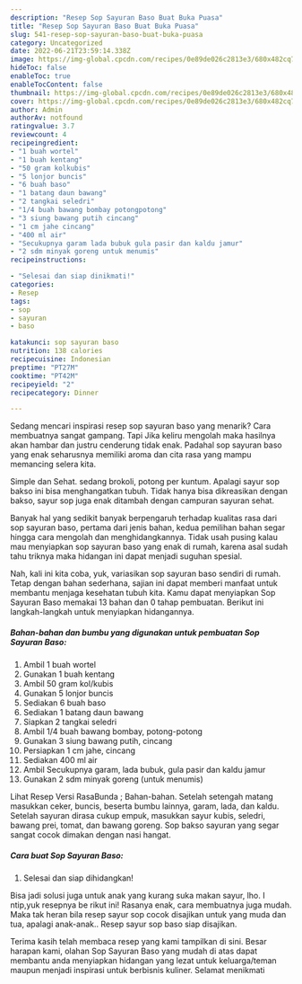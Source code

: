 ```yaml
---
description: "Resep Sop Sayuran Baso Buat Buka Puasa"
title: "Resep Sop Sayuran Baso Buat Buka Puasa"
slug: 541-resep-sop-sayuran-baso-buat-buka-puasa
category: Uncategorized
date: 2022-06-21T23:59:14.338Z
image: https://img-global.cpcdn.com/recipes/0e89de026c2813e3/680x482cq70/sop-sayuran-baso-foto-resep-utama.jpg
hideToc: false
enableToc: true
enableTocContent: false
thumbnail: https://img-global.cpcdn.com/recipes/0e89de026c2813e3/680x482cq70/sop-sayuran-baso-foto-resep-utama.jpg
cover: https://img-global.cpcdn.com/recipes/0e89de026c2813e3/680x482cq70/sop-sayuran-baso-foto-resep-utama.jpg
author: Admin
authorAv: notfound
ratingvalue: 3.7
reviewcount: 4
recipeingredient:
- "1 buah wortel"
- "1 buah kentang"
- "50 gram kolkubis"
- "5 lonjor buncis"
- "6 buah baso"
- "1 batang daun bawang"
- "2 tangkai seledri"
- "1/4 buah bawang bombay potongpotong"
- "3 siung bawang putih cincang"
- "1 cm jahe cincang"
- "400 ml air"
- "Secukupnya garam lada bubuk gula pasir dan kaldu jamur"
- "2 sdm minyak goreng untuk menumis"
recipeinstructions:

- "Selesai dan siap dinikmati!"
categories:
- Resep
tags:
- sop
- sayuran
- baso

katakunci: sop sayuran baso 
nutrition: 138 calories
recipecuisine: Indonesian
preptime: "PT27M"
cooktime: "PT42M"
recipeyield: "2"
recipecategory: Dinner

---
```



Sedang mencari inspirasi resep sop sayuran baso yang menarik? Cara membuatnya sangat gampang. Tapi Jika keliru mengolah maka hasilnya akan hambar dan justru cenderung tidak enak. Padahal sop sayuran baso yang enak seharusnya memiliki aroma dan cita rasa yang mampu memancing selera kita.


Simple dan Sehat. sedang brokoli, potong per kuntum. Apalagi sayur sop bakso ini bisa menghangatkan tubuh. Tidak hanya bisa dikreasikan dengan bakso, sayur sop juga enak ditambah dengan campuran sayuran sehat.

Banyak hal yang sedikit banyak berpengaruh terhadap kualitas rasa dari sop sayuran baso, pertama dari jenis bahan, kedua pemilihan bahan segar hingga cara mengolah dan menghidangkannya. Tidak usah pusing kalau mau menyiapkan sop sayuran baso yang enak di rumah, karena asal sudah tahu triknya maka hidangan ini dapat menjadi suguhan spesial.


Nah, kali ini kita coba, yuk, variasikan sop sayuran baso sendiri di rumah. Tetap dengan bahan sederhana, sajian ini dapat memberi manfaat untuk membantu menjaga kesehatan tubuh kita. Kamu dapat menyiapkan Sop Sayuran Baso memakai 13 bahan dan 0 tahap pembuatan. Berikut ini langkah-langkah untuk menyiapkan hidangannya.

<!--inarticleads1-->

##### Bahan-bahan dan bumbu yang digunakan untuk pembuatan Sop Sayuran Baso:

1. Ambil 1 buah wortel
1. Gunakan 1 buah kentang
1. Ambil 50 gram kol/kubis
1. Gunakan 5 lonjor buncis
1. Sediakan 6 buah baso
1. Sediakan 1 batang daun bawang
1. Siapkan 2 tangkai seledri
1. Ambil 1/4 buah bawang bombay, potong-potong
1. Gunakan 3 siung bawang putih, cincang
1. Persiapkan 1 cm jahe, cincang
1. Sediakan 400 ml air
1. Ambil Secukupnya garam, lada bubuk, gula pasir dan kaldu jamur
1. Gunakan 2 sdm minyak goreng (untuk menumis)


Lihat Resep Versi RasaBunda ; Bahan-bahan. Setelah setengah matang masukkan ceker, buncis, beserta bumbu lainnya, garam, lada, dan kaldu. Setelah sayuran dirasa cukup empuk, masukkan sayur kubis, seledri, bawang prei, tomat, dan bawang goreng. Sop bakso sayuran yang segar sangat cocok dimakan dengan nasi hangat. 

<!--inarticleads2-->

##### Cara buat Sop Sayuran Baso:


1. Selesai dan siap dihidangkan!

Bisa jadi solusi juga untuk anak yang kurang suka makan sayur, lho. I ntip,yuk resepnya be rikut ini! Rasanya enak, cara membuatnya juga mudah. Maka tak heran bila resep sayur sop cocok disajikan untuk yang muda dan tua, apalagi anak-anak.. Resep sayur sop baso siap disajikan. 

Terima kasih telah membaca resep yang kami tampilkan di sini. Besar harapan kami, olahan Sop Sayuran Baso yang mudah di atas dapat membantu anda menyiapkan hidangan yang lezat untuk keluarga/teman maupun menjadi inspirasi untuk berbisnis kuliner. Selamat menikmati
